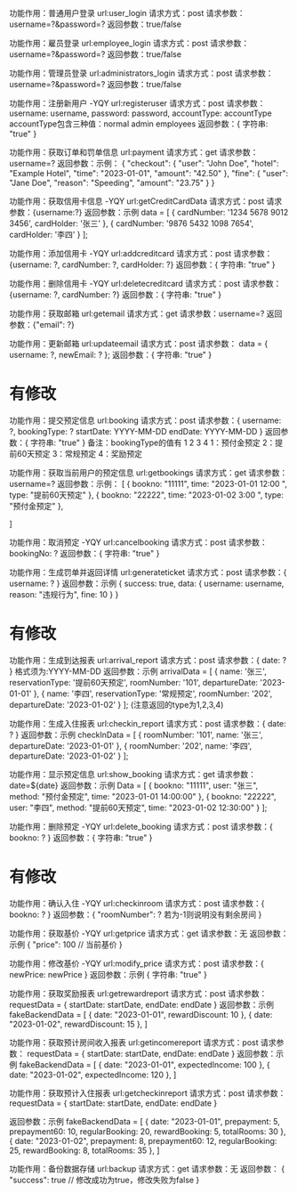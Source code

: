 功能作用：普通用户登录
url:user_login
请求方式：post
请求参数：username=?&password=?
返回参数：true/false

功能作用：雇员登录
url:employee_login
请求方式：post
请求参数：username=?&password=?
返回参数：true/false

功能作用：管理员登录
url:administrators_login
请求方式：post
请求参数：username=?&password=?
返回参数：true/false

功能作用：注册新用户 -YQY
url:registeruser
请求方式：post
请求参数：username: username,
         password: password,
         accountType: accountType
accountType包含三种值：normal admin employees
返回参数：{
        字符串: "true"
}

功能作用：获取订单和罚单信息
url:payment
请求方式：get
请求参数：username=?
返回参数：示例：
{
    "checkout": {
        "user": "John Doe",
        "hotel": "Example Hotel",
        "time": "2023-01-01",
        "amount": "42.50"
    },
    "fine": {
        "user": "Jane Doe",
        "reason": "Speeding",
        "amount": "23.75"
    }
}


功能作用：获取信用卡信息 -YQY
url:getCreditCardData
请求方式：post
请求参数：{username:?}
返回参数：示例
data = [
           { cardNumber: '1234 5678 9012 3456', cardHolder: '张三' },
           { cardNumber: '9876 5432 1098 7654', cardHolder: '李四' }
       ];

功能作用：添加信用卡 -YQY
url:addcreditcard
请求方式：post
请求参数：{username: ?, cardNumber: ?, cardHolder: ?}
返回参数：{
        字符串: "true"
}

功能作用：删除信用卡 -YQY
url:deletecreditcard
请求方式：post
请求参数：{username: ?, cardNumber: ?}
返回参数：{
        字符串: "true"
}

功能作用：获取邮箱 
url:getemail
请求方式：get
请求参数：username=?
返回参数：{"email": ?}

功能作用：更新邮箱
url:updateemail
请求方式：post
请求参数： data = {
            username: ?,
            newEmail: ?
        };
返回参数：{
        字符串: "true"
}

# 有修改
功能作用：提交预定信息 
url:booking
请求方式：post
请求参数：{
            username: ?,
            bookingType: ?
            startDate: YYYY-MM-DD
            endDate: YYYY-MM-DD
        }
返回参数：{
    字符串: "true"
}
备注：bookingType的值有 1 2 3 4 
1：预付金预定
2：提前60天预定
3：常规预定
4：奖励预定


功能作用：获取当前用户的预定信息
url:getbookings
请求方式：get
请求参数：username=?
返回参数：示例：
[
   { bookno: "11111", time: "2023-01-01 12:00 ", type: "提前60天预定" },
   { bookno: "22222", time: "2023-01-02 3:00 ", type: "预付金预定" },
            
]

功能作用：取消预定 -YQY
url:cancelbooking
请求方式：post
请求参数：bookingNo: ?
返回参数：{
        字符串: "true"
}

功能作用：生成罚单并返回详情 
url:generateticket
请求方式：post
请求参数：{ username: ? }
返回参数：示例
{
 success: true,
   data: {
          username: username,
          reason: "违规行为",
          fine: 10
         }
}

# 有修改
功能作用：生成到达报表
url:arrival_report
请求方式：post
请求参数：{ date: ? } 格式须为:YYYY-MM-DD
返回参数：示例
arrivalData = [
                { name: '张三', reservationType: '提前60天预定', roomNumber: '101', departureDate: '2023-01-01' },
                { name: '李四', reservationType: '常规预定', roomNumber: '202', departureDate: '2023-01-02' }
            ];  (注意返回的type为1,2,3,4)

功能作用：生成入住报表
url:checkin_report
请求方式：post
请求参数：{ date: ? }
返回参数：示例
checkInData = [
                { roomNumber: '101', name: '张三', departureDate: '2023-01-01' },
                { roomNumber: '202', name: '李四', departureDate: '2023-01-02' }
            ];

功能作用：显示预定信息
url:show_booking
请求方式：get
请求参数：date=${date}
返回参数：示例
Data = [
                {
                    bookno: "11111",
                    user: "张三",
                    method: "预付金预定",
                    time: "2023-01-01 14:00:00"
                },
                {
                    bookno: "22222",
                    user: "李四",
                    method: "提前60天预定",
                    time: "2023-01-02 12:30:00"
                }
            ];

功能作用：删除预定 -YQY
url:delete_booking
请求方式：post
请求参数：{ bookno: ? }
返回参数：{
        字符串: "true"
}

# 有修改
功能作用：确认入住 -YQY
url:checkinroom
请求方式：post
请求参数：{ bookno: ? }
返回参数：{
    "roomNumber": ? 
    若为-1则说明没有剩余房间
}


功能作用：获取基价 -YQY
url:getprice
请求方式：get
请求参数：无
返回参数：示例
{
    "price": 100 // 当前基价
}

功能作用：修改基价 -YQY
url:modify_price
请求方式：post
请求参数：{ newPrice: newPrice }
返回参数：示例
{
        字符串: "true"
}


功能作用：获取奖励报表
url:getrewardreport
请求方式：post
请求参数：
requestData = {
                startDate: startDate,
                endDate: endDate
            }
返回参数：示例
fakeBackendData = [
                { date: "2023-01-01", rewardDiscount: 10 },
                { date: "2023-01-02", rewardDiscount: 15 },
            ]

功能作用：获取预计房间收入报表
url:getincomereport
请求方式：post
请求参数：
requestData = {
                startDate: startDate,
                endDate: endDate
            }
返回参数：示例
fakeBackendData = [
                { date: "2023-01-01", expectedIncome: 100 },
                { date: "2023-01-02", expectedIncome: 120 },
            ]

功能作用：获取预计入住报表
url:getcheckinreport
请求方式：post
请求参数：
requestData = {
                startDate: startDate,
                endDate: endDate
            }

返回参数：示例
fakeBackendData = [
                { date: "2023-01-01", prepayment: 5, prepayment60: 10, regularBooking: 20, rewardBooking: 5, totalRooms: 30 },
                { date: "2023-01-02", prepayment: 8, prepayment60: 12, regularBooking: 25, rewardBooking: 8, totalRooms: 35 },
            ]

功能作用：备份数据存储
url:backup
请求方式：get
请求参数：无
返回参数：
{
    "success": true // 修改成功为true，修改失败为false
}
